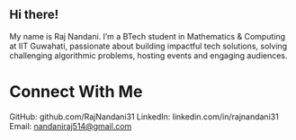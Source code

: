 ## Hi there!

My name is Raj Nandani. I’m a BTech student in Mathematics & Computing at IIT Guwahati, 
passionate about building impactful tech solutions, solving challenging algorithmic problems,
hosting events and engaging audiences.

# Connect With Me
GitHub: github.com/RajNandani31
LinkedIn: linkedin.com/in/rajnandani31
Email: nandaniraj514@gmail.com

